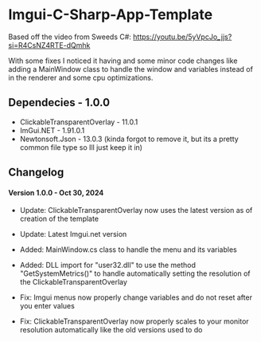 # Imgui-C-Sharp-App-Template
Based off the video from Sweeds C#: https://youtu.be/5yVpcJo_jjs?si=R4CsNZ4RTE-dQmhk

With some fixes I noticed it having and some minor code changes like adding a MainWindow class to handle the window and variables instead of in the renderer and some cpu optimizations.

## Dependecies - 1.0.0
- ClickableTransparentOverlay - 11.0.1
- ImGui.NET - 1.91.0.1
- Newtonsoft.Json - 13.0.3 (kinda forgot to remove it, but its a pretty common file type so Ill just keep it in)
  
## Changelog
#### Version 1.0.0 - Oct 30, 2024
- Update: ClickableTransparentOverlay now uses the latest version as of creation of the template
- Update: Latest Imgui.net version

- Added: MainWindow.cs class to handle the menu and its variables
- Added: DLL import for "user32.dll" to use the method "GetSystemMetrics()" to handle automatically setting the resolution of the ClickableTransparentOverlay

- Fix: Imgui menus now properly change variables and do not reset after you enter values 
- Fix: ClickableTransparentOverlay now properly scales to your monitor resolution automatically like the old versions used to do
